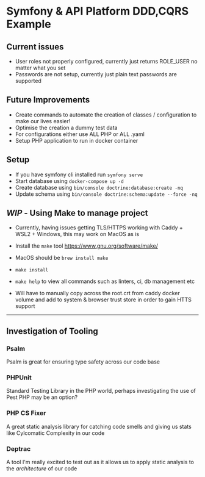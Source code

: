 # Symfony & API Platform DDD,CQRS Example

## Current issues
- User roles not properly configured, currently just returns ROLE_USER no matter what you set
- Passwords are not setup, currently just plain text passwords are supported

## Future Improvements

- Create commands to automate the creation of classes / configuration to make our lives easier!
- Optimise the creation a dummy test data
- For configurations either use ALL PHP or ALL .yaml
- Setup PHP application to run in docker container

## Setup

- If you have symfony cli installed run `symfony serve`
- Start database using `docker-compose up -d`
- Create database using `bin/console doctrine:database:create -nq`
- Update schema using `bin/console doctrine:schema:update --force -nq`


## _WIP_ - Using Make to manage project

- Currently, having issues getting TLS/HTTPS working with Caddy + WSL2 + Windows, this may work on MacOS as is

- Install the `make` tool https://www.gnu.org/software/make/
- MacOS should be `brew install make`

- `make install`
- `make help` to view all commands such as linters, ci, db management etc

- Will have to manually copy across the root.crt from caddy docker volume and add to system & browser trust store in order to gain HTTS support

---

## Investigation of Tooling

### Psalm

Psalm is great for ensuring type safety across our code base

### PHPUnit

Standard Testing Library in the PHP world, perhaps investigating the use of Pest PHP may be an option?

### PHP CS Fixer 

A great static analysis library for catching code smells and giving us stats like Cylcomatic Complexity in our code

### Deptrac

A tool I'm really excited to test out as it allows us to apply static analysis to the _architecture_ of our code

